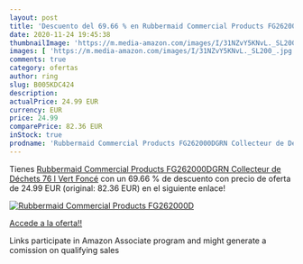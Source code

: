 ```yaml
---
layout: post
title: 'Descuento del 69.66 % en Rubbermaid Commercial Products FG262000D'
date: 2020-11-24 19:45:38
thumbnailImage: 'https://m.media-amazon.com/images/I/31NZvY5KNvL._SL200_.jpg'
images: [ 'https://m.media-amazon.com/images/I/31NZvY5KNvL._SL200_.jpg' ]
comments: true
category: ofertas
author: ring
slug: B005KDC424
description:
actualPrice: 24.99 EUR
currency: EUR
price: 24.99
comparePrice: 82.36 EUR
inStock: true
prodname: 'Rubbermaid Commercial Products FG262000DGRN Collecteur de Déchets 76 l Vert Foncé'
---
```


Tienes [Rubbermaid Commercial Products FG262000DGRN Collecteur de Déchets 76 l Vert Foncé](https://www.amazon.fr/dp/B005KDC424/?tag=tolees0d-21) con un 69.66 % de descuento con precio de oferta de 24.99 EUR (original: 82.36 EUR) en el siguiente enlace!

[![Rubbermaid Commercial Products FG262000D](https://m.media-amazon.com/images/I/31NZvY5KNvL._SL200_.jpg)](https://www.amazon.fr/dp/B005KDC424/?tag=tolees0d-21)

[Accede a la oferta!!](https://www.amazon.fr/dp/B005KDC424/?tag=tolees0d-21)

Links participate in Amazon Associate program and might generate a comission on qualifying sales


